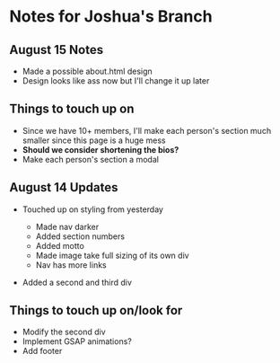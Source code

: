 # Notes for Joshua's Branch

## August 15 Notes
- Made a possible about.html design
- Design looks like ass now but I'll change it up later

## Things to touch up on
- Since we have 10+ members, I'll make each person's section much smaller since this page is a huge mess
- **Should we consider shortening the bios?**
- Make each person's section a modal

## August 14 Updates
- Touched up on styling from yesterday
    - Made nav darker
    - Added section numbers
    - Added motto
    - Made image take full sizing of its own div
    - Nav has more links

- Added a second and third div

## Things to touch up on/look for
- Modify the second div
- Implement GSAP animations?
- Add footer